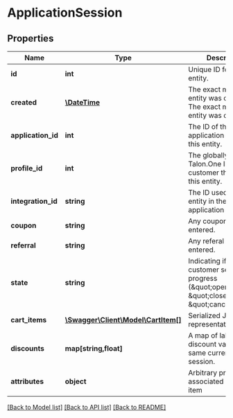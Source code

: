 # ApplicationSession

## Properties
Name | Type | Description | Notes
------------ | ------------- | ------------- | -------------
**id** | **int** | Unique ID for this entity. | 
**created** | [**\DateTime**](\DateTime.md) | The exact moment this entity was created. The exact moment this entity was created. | 
**application_id** | **int** | The ID of the application that owns this entity. | 
**profile_id** | **int** | The globally unique Talon.One ID of the customer that created this entity. | [optional] 
**integration_id** | **string** | The ID used for this entity in the application system. | 
**coupon** | **string** | Any coupon code entered. | 
**referral** | **string** | Any referal code entered. | 
**state** | **string** | Indicating if the customer session is in progress (\&quot;open\&quot;), \&quot;closed\&quot;, or \&quot;cancelled\&quot;. | 
**cart_items** | [**\Swagger\Client\Model\CartItem[]**](CartItem.md) | Serialized JSON representation. | 
**discounts** | **map[string,float]** | A map of labelled discount values, in the same currency as the session. | 
**attributes** | **object** | Arbitrary properties associated with this item | [optional] 

[[Back to Model list]](../README.md#documentation-for-models) [[Back to API list]](../README.md#documentation-for-api-endpoints) [[Back to README]](../README.md)


